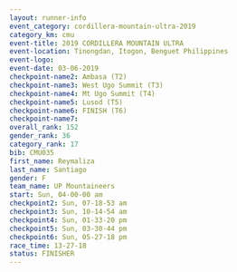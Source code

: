 ```yaml
---
layout: runner-info 
event_category: cordillera-mountain-ultra-2019 
category_km: cmu 
event-title: 2019 CORDILLERA MOUNTAIN ULTRA 
event-location: Tinongdan, Itogon, Benguet Philippines 
event-logo: 
event-date: 03-06-2019 
checkpoint-name2: Ambasa (T2) 
checkpoint-name3: West Ugo Summit (T3) 
checkpoint-name4: Mt Ugo Summit (T4) 
checkpoint-name5: Lusod (T5) 
checkpoint-name6: FINISH (T6) 
checkpoint-name7: 
overall_rank: 152
gender_rank: 36
category_rank: 17
bib: CMU035
first_name: Reymaliza
last_name: Santiago
gender: F
team_name: UP Mountaineers
start: Sun, 04-00-00 am
checkpoint2: Sun, 07-18-53 am
checkpoint3: Sun, 10-14-54 am
checkpoint4: Sun, 01-33-20 pm
checkpoint5: Sun, 03-30-44 pm
checkpoint6: Sun, 05-27-18 pm
race_time: 13-27-18
status: FINISHER
---
```

